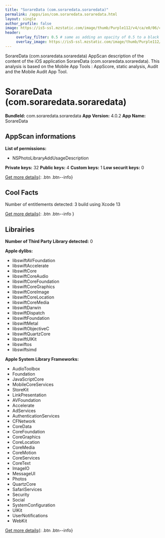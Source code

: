```yaml
---
title: "SorareData (com.soraredata.soraredata)"
permalink: /apps/ios/com.soraredata.soraredata.html
layout: single
author_profile: false
image: https://is5-ssl.mzstatic.com/image/thumb/Purple112/v4/ca/e0/06/cae0065a-23cf-1f02-5efd-aefd2733294d/AppIcon-0-0-1x_U007emarketing-0-0-0-7-0-0-sRGB-0-0-0-GLES2_U002c0-512MB-85-220-0-0.png/512x512bb.jpg
header: 
     overlay_filter: 0.5 # same as adding an opacity of 0.5 to a black background
     overlay_image: https://is5-ssl.mzstatic.com/image/thumb/Purple112/v4/ca/e0/06/cae0065a-23cf-1f02-5efd-aefd2733294d/AppIcon-0-0-1x_U007emarketing-0-0-0-7-0-0-sRGB-0-0-0-GLES2_U002c0-512MB-85-220-0-0.png/512x512bb.jpg
---
```

SorareData (com.soraredata.soraredata) AppScan description of the content of the iOS application SorareData (com.soraredata.soraredata). This analysis is based on the Mobile App Tools : AppScore, static analysis, Audit and the Mobile Audit App Tool.

# SorareData (com.soraredata.soraredata)

**BundleId:** com.soraredata.soraredata
**App Version:** 4.0.2
**App Name:** SorareData


## AppScan informations 

**List of permissions:** 
- NSPhotoLibraryAddUsageDescription
  
  
**Private keys:** 32
**Public keys:** 4
**Custom keys:** 1
**Low securit keys:** 0
  
[Get more details](/pricing.html){: .btn .btn--info}

## Cool Facts

Number of entitlements detected: 3
build using Xcode 13
  
[Get more details](/pricing.html){: .btn .btn--info }

## Librairies 
**Number of Third Party Library detected:** 0


**Apple dylibs:**
- libswiftAVFoundation
- libswiftAccelerate
- libswiftCore
- libswiftCoreAudio
- libswiftCoreFoundation
- libswiftCoreGraphics
- libswiftCoreImage
- libswiftCoreLocation
- libswiftCoreMedia
- libswiftDarwin
- libswiftDispatch
- libswiftFoundation
- libswiftMetal
- libswiftObjectiveC
- libswiftQuartzCore
- libswiftUIKit
- libswiftos
- libswiftsimd


**Apple System Library Frameworks:**
- AudioToolbox
- Foundation
- JavaScriptCore
- MobileCoreServices
- StoreKit
- LinkPresentation
- AVFoundation
- Accelerate
- AdServices
- AuthenticationServices
- CFNetwork
- CoreData
- CoreFoundation
- CoreGraphics
- CoreLocation
- CoreMedia
- CoreMotion
- CoreServices
- CoreText
- ImageIO
- MessageUI
- Photos
- QuartzCore
- SafariServices
- Security
- Social
- SystemConfiguration
- UIKit
- UserNotifications
- WebKit


  
[Get more details](/pricing.html){: .btn .btn--info}

